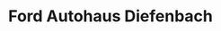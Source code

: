 ---
title: "Ford Autohaus Diefenbach"
url: /waldbrunn-westerwald/ford-autohaus-diefenbach/
shop: Autohaus
---